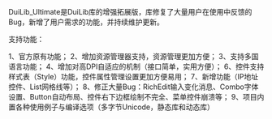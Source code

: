 DuiLib_Ultimate是DuiLib库的增强拓展版，库修复了大量用户在使用中反馈的Bug，新增了用户需求的功能，并持续维护更新。

支持功能：

1、官方原有功能；
2、增加资源管理器支持，资源管理更加方便；
3、支持多国语言功能；
4、增加对高DPI自适应的机制（接口简单，实用方便）；
6、控件支持样式表（Style）功能，控件属性管理设置更加方便易用；
7、新增功能（IP地址控件、List网格线等）；
8、修正大量Bug：RichEdit输入变化消息、Combo字体设置、Button自动布局、控件右下边框绘制不完全、菜单控件崩溃等；
9、项目内置各种使用例子与编译选项（多字节Unicode，静态库和动态库）

